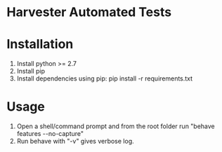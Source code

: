 # Harvester Automated Tests

# Installation
1. Install python >= 2.7
2. Install pip
3. Install dependencies using pip:
  pip install -r requirements.txt



# Usage  
1. Open a shell/command prompt and from the root folder run "behave features --no-capture"  
2. Run behave with "-v" gives verbose log.

